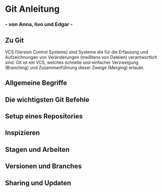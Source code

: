 # __Git Anleitung__
### - von Anna, Iivo und Edgar -

## Zu Git
VCS (Version Control Systems) sind Systeme die für die Erfassung und Aufzeichnungen von Veränderungen (meißtens von Dateien) verantwortlich sind. Git ist ein VCS, welches schnelle und einfacher Verzweigung (Branching) und Zusammenführung dieser Zweige (Merging) erlaubt.

## Allgemeine Begriffe

## __Die wichtigsten Git Befehle__
## Setup eines Repositories

## Inspizieren

## Stagen und Arbeiten

## Versionen und Branches

## Sharing und Updaten